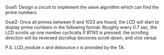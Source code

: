 Goal1: Design a circuit to implement the sieve algorithm which can find the prime numbers.

Goal2: Once all primes between 0 and 1023 are found, the LCD will
start to display prime numbers in the following format:
  Roughly every 0.7 sec, the LCD scrolls up one number cyclically
  If BTN3 is pressed, the scrolling direction will be reversed (scrollup
  becomes scroll-down, and vice versa)
  
P.S. LCD_module.v and debounce.v is provided by the TA.
